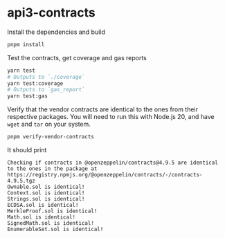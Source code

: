 # api3-contracts

Install the dependencies and build

```sh
pnpm install
```

Test the contracts, get coverage and gas reports

```sh
yarn test
# Outputs to `./coverage`
yarn test:coverage
# Outputs to `gas_report`
yarn test:gas
```

Verify that the vendor contracts are identical to the ones from their respective packages.
You will need to run this with Node.js 20, and have `wget` and `tar` on your system.

```sh
pnpm verify-vendor-contracts
```

It should print

```
Checking if contracts in @openzeppelin/contracts@4.9.5 are identical to the ones in the package at https://registry.npmjs.org/@openzeppelin/contracts/-/contracts-4.9.5.tgz
Ownable.sol is identical!
Context.sol is identical!
Strings.sol is identical!
ECDSA.sol is identical!
MerkleProof.sol is identical!
Math.sol is identical!
SignedMath.sol is identical!
EnumerableSet.sol is identical!
```

